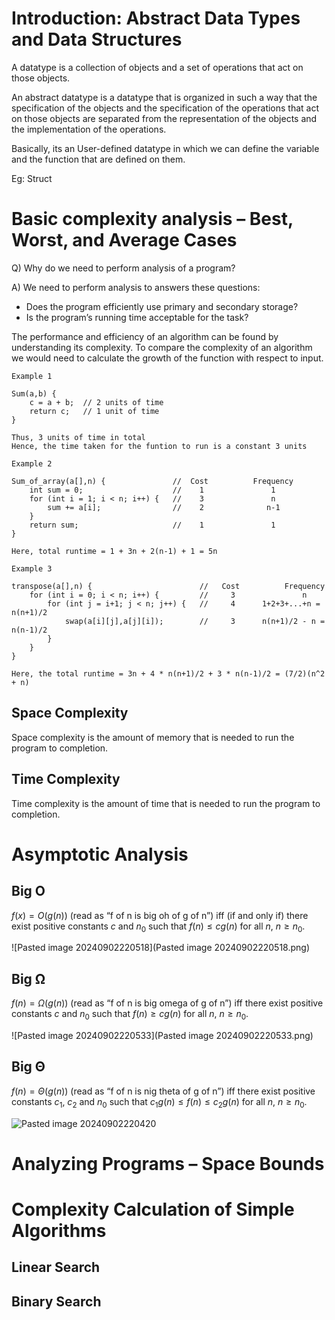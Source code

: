 # Introduction: Abstract Data Types and Data Structures

A datatype is a collection of objects and a set of operations that act on those objects.

An abstract datatype is a datatype that is organized in such a way that the specification of the objects and the specification of the operations that act on those objects are separated from the representation of the objects and the implementation of the operations.

Basically, its an User-defined  datatype in which we can define the variable and the function that are defined on them.

Eg: Struct

# Basic complexity analysis – Best, Worst, and Average Cases

Q) Why do we need to perform analysis of a program?

A) We need to perform analysis to answers these questions:

- Does the program efficiently use primary and secondary storage?
- Is the program’s running time acceptable for the task?

The performance and efficiency of an algorithm can be found by understanding its complexity. To compare the complexity of an algorithm we would need to calculate the growth of the function with respect to input.

```
Example 1

Sum(a,b) {
	c = a + b;  // 2 units of time
	return c;   // 1 unit of time
}

Thus, 3 units of time in total
Hence, the time taken for the funtion to run is a constant 3 units
```
```
Example 2

Sum_of_array(a[],n) {               //  Cost          Frequency 
	int sum = 0;                    //    1               1
	for (int i = 1; i < n; i++) {   //    3               n
		sum += a[i];                //    2              n-1
	}
	return sum;                     //    1               1
}

Here, total runtime = 1 + 3n + 2(n-1) + 1 = 5n
```
```
Example 3

transpose(a[],n) {                        //   Cost          Frequency
	for (int i = 0; i < n; i++) {         //     3               n
		for (int j = i+1; j < n; j++) {   //     4      1+2+3+...+n = n(n+1)/2
			swap(a[i][j],a[j][i]);        //     3      n(n+1)/2 - n = n(n-1)/2
		}
	}
}

Here, the total runtime = 3n + 4 * n(n+1)/2 + 3 * n(n-1)/2 = (7/2)(n^2 + n)
```
## Space Complexity

Space complexity is the amount of memory that is needed to run the program to completion.
## Time Complexity

Time complexity is the amount of time that is needed to run the program to completion.

# Asymptotic Analysis

## Big O

$f(x) = O(g(n))$ (read as “f of n is big oh of g of n”) iff (if and only if) there exist positive constants $c$ and $n_0$ such that $f(n) ≤ cg(n)$ for all $n$, $n ≥ n_0$.

![Pasted image 20240902220518](Pasted image 20240902220518.png)
## Big Ω

$f(n) = Ω(g(n))$ (read as “f of n is big omega of g of n”) iff there exist positive constants $c$ and $n_0$ such that $f(n) ≥ cg(n)$ for all $n$, $n ≥ n_0$.

![Pasted image 20240902220533](Pasted image 20240902220533.png)
## Big Θ

$f(n) = Θ(g(n))$ (read as “f of n is nig theta of g of n”) iff there exist positive constants $c_1$, $c_2$ and $n_0$ such that $c_1g(n) ≤ f(n) ≤ c_2g(n)$ for all $n$, $n ≥ n_0$.

![Pasted image 20240902220420](Pasted%20image%2020240902220420.png)

# Analyzing Programs – Space Bounds

# Complexity Calculation of Simple Algorithms

## Linear Search

## Binary Search
